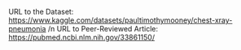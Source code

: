 URL to the Dataset: https://www.kaggle.com/datasets/paultimothymooney/chest-xray-pneumonia /n
URL to Peer-Reviewed Article: https://pubmed.ncbi.nlm.nih.gov/33861150/
